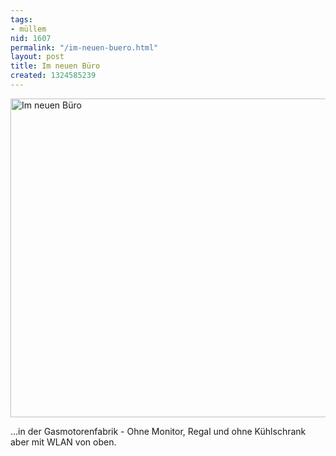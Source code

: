 ```yaml
---
tags:
- müllem
nid: 1607
permalink: "/im-neuen-buero.html"
layout: post
title: Im neuen Büro
created: 1324585239
---
```

<img src="/sites/netzaffe.de/files/images/20111222_222051.jpg" width="510px" alt="Im neuen Büro" />
<p>...in der Gasmotorenfabrik - Ohne Monitor, Regal und ohne Kühlschrank aber mit WLAN von oben.</p>

